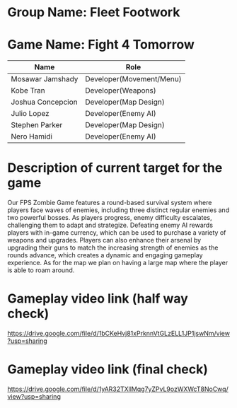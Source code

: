 # Group Name: Fleet Footwork
# Game Name: Fight 4 Tomorrow

| Name              | Role                     |
|-------------------|--------------------------|
| Mosawar Jamshady  | Developer(Movement/Menu) |
| Kobe Tran         | Developer(Weapons)       |
| Joshua Concepcion | Developer(Map Design)    |
| Julio Lopez       | Developer(Enemy AI)      |
| Stephen Parker    | Developer(Map Design)    |
| Nero Hamidi       | Developer(Enemy AI)      |


# Description of current target for the game 
Our FPS Zombie Game features a round-based survival system where players face waves of enemies, including three distinct regular enemies and two powerful bosses. As players progress, enemy difficulty escalates, challenging them to adapt and strategize. Defeating enemy AI rewards players with in-game currency, which can be used to purchase a variety of weapons and upgrades. Players can also enhance their arsenal by upgrading their guns to match the increasing strength of enemies as the rounds advance, which creates a dynamic and engaging gameplay experience. As for the map we plan on having a large map where the player is able to roam around.

# Gameplay video link (half way check)
https://drive.google.com/file/d/1bCKeHvj81xPrknnVtGLzELL1JP1jswNm/view?usp=sharing

# Gameplay video link (final check)
https://drive.google.com/file/d/1yAR32TXllMqg7yZPvL9ozWXWcT8NoCwq/view?usp=sharing
